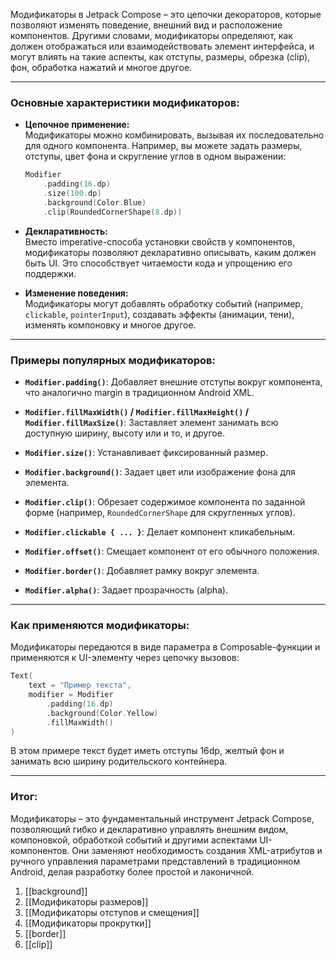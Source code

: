 Модификаторы в Jetpack Compose – это цепочки декораторов, которые позволяют изменять поведение, внешний вид и расположение компонентов. Другими словами, модификаторы определяют, как должен отображаться или взаимодействовать элемент интерфейса, и могут влиять на такие аспекты, как отступы, размеры, обрезка (clip), фон, обработка нажатий и многое другое.

---

### **Основные характеристики модификаторов:**

- **Цепочное применение:**  
    Модификаторы можно комбинировать, вызывая их последовательно для одного компонента. Например, вы можете задать размеры, отступы, цвет фона и скругление углов в одном выражении:
    
    ```kotlin
    Modifier
        .padding(16.dp)
        .size(100.dp)
        .background(Color.Blue)
        .clip(RoundedCornerShape(8.dp))
    ```
    
- **Декларативность:**  
    Вместо imperative-способа установки свойств у компонентов, модификаторы позволяют декларативно описывать, каким должен быть UI. Это способствует читаемости кода и упрощению его поддержки.
    
- **Изменение поведения:**  
    Модификаторы могут добавлять обработку событий (например, `clickable`, `pointerInput`), создавать эффекты (анимации, тени), изменять компоновку и многое другое.
    

---

### **Примеры популярных модификаторов:**

- **`Modifier.padding()`**: Добавляет внешние отступы вокруг компонента, что аналогично margin в традиционном Android XML.
    
- **`Modifier.fillMaxWidth()` / `Modifier.fillMaxHeight()` / `Modifier.fillMaxSize()`**: Заставляет элемент занимать всю доступную ширину, высоту или и то, и другое.
    
- **`Modifier.size()`**: Устанавливает фиксированный размер.
    
- **`Modifier.background()`**: Задает цвет или изображение фона для элемента.
    
- **`Modifier.clip()`**: Обрезает содержимое компонента по заданной форме (например, `RoundedCornerShape` для скругленных углов).
    
- **`Modifier.clickable { ... }`**: Делает компонент кликабельным.
    
- **`Modifier.offset()`**: Смещает компонент от его обычного положения.
    
- **`Modifier.border()`**: Добавляет рамку вокруг элемента.
    
- **`Modifier.alpha()`**: Задает прозрачность (alpha).
    

---

### **Как применяются модификаторы:**

Модификаторы передаются в виде параметра в Composable-функции и применяются к UI-элементу через цепочку вызовов:

```kotlin
Text(
    text = "Пример текста",
    modifier = Modifier
        .padding(16.dp)
        .background(Color.Yellow)
        .fillMaxWidth()
)
```

В этом примере текст будет иметь отступы 16dp, желтый фон и занимать всю ширину родительского контейнера.

---

### **Итог:**

Модификаторы – это фундаментальный инструмент Jetpack Compose, позволяющий гибко и декларативно управлять внешним видом, компоновкой, обработкой событий и другими аспектами UI-компонентов. Они заменяют необходимость создания XML-атрибутов и ручного управления параметрами представлений в традиционном Android, делая разработку более простой и лаконичной.

1. [[background]]
2. [[Модификаторы размеров]]
3. [[Модификаторы отступов и смещения]]
4. [[Модификаторы прокрутки]]
5. [[border]]
6. [[сlip]]